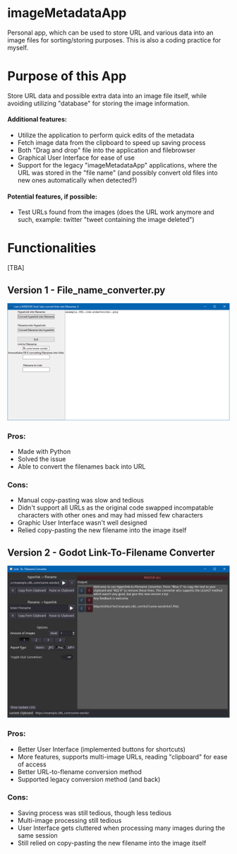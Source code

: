 # imageMetadataApp
Personal app, which can be used to store URL and various data into an image files for sorting/storing purposes.
This is also a coding practice for myself.

# Purpose of this App

Store URL data and possible extra data into an image file itself, while avoiding utilizing "database" for storing the image information. 
#### Additional features:
- Utilize the application to perform quick edits of the metadata
- Fetch image data from the clipboard to speed up saving process
- Both "Drag and drop" file into the application and filebrowser
- Graphical User Interface for ease of use
- Support for the legacy "imageMetadataApp" applications, where the URL was stored in the "file name" (and possibly convert old files into new ones automatically when detected?)

#### Potential features, if possible:
- Test URLs found from the images (does the URL work anymore and such, example: twitter "tweet containing the image deleted")

# Functionalities

[TBA]

## Version 1 - File_name_converter.py
<img src="https://github.com/veldoodles/imageMetadataApp/blob/main/images/First%20version%20-%20Python.png" width="720">


### Pros:
- Made with Python
- Solved the issue
- Able to convert the filenames back into URL 

### Cons:
- Manual copy-pasting was slow and tedious
- Didn't support all URLs as the original code swapped incompatable characters with other ones and may had missed few characters
- Graphic User Interface wasn't well designed
- Relied copy-pasting the new filename into the image itself
  
## Version 2 - Godot Link-To-Filename Converter
<img src="https://github.com/veldoodles/imageMetadataApp/blob/main/images/Second%20version%20-%20GODOT.png" width="720">


### Pros:
- Better User Interface (implemented buttons for shortcuts)
- More features, supports multi-image URLs, reading "clipboard" for ease of access
- Better URL-to-flename conversion method
- Supported legacy conversion method (and back)

### Cons:
- Saving process was still tedious, though less tedious
- Multi-image processing still tedious
- User Interface gets cluttered when processing many images during the same session
- Still relied on copy-pasting the new filename into the image itself
